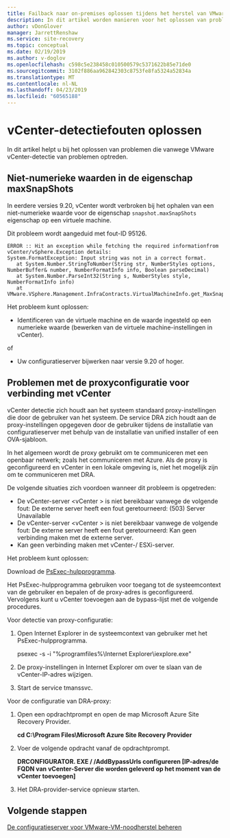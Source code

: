```yaml
---
title: Failback naar on-premises oplossen tijdens het herstel van VMware-VM na noodgevallen naar Azure met Azure Site Recovery | Microsoft Docs
description: In dit artikel worden manieren voor het oplossen van problemen met failback en opnieuw beveiligen tijdens het herstel van VMware-VM na noodgevallen naar Azure met Azure Site Recovery beschreven.
author: vDonGlover
manager: JarrettRenshaw
ms.service: site-recovery
ms.topic: conceptual
ms.date: 02/19/2019
ms.author: v-doglov
ms.openlocfilehash: c598c5e238458c010500579c5371622b85e71de0
ms.sourcegitcommit: 3102f886aa962842303c8753fe8fa5324a52834a
ms.translationtype: MT
ms.contentlocale: nl-NL
ms.lasthandoff: 04/23/2019
ms.locfileid: "60565188"
---
```

# <a name="troubleshoot-vcenter-discovery-failures"></a>vCenter-detectiefouten oplossen

In dit artikel helpt u bij het oplossen van problemen die vanwege VMware vCenter-detectie van problemen optreden.

## <a name="non-numeric-values-in-the-maxsnapshots-property"></a>Niet-numerieke waarden in de eigenschap maxSnapShots

In eerdere versies 9.20, vCenter wordt verbroken bij het ophalen van een niet-numerieke waarde voor de eigenschap `snapshot.maxSnapShots` eigenschap op een virtuele machine.

Dit probleem wordt aangeduid met fout-ID 95126.

    ERROR :: Hit an exception while fetching the required informationfrom vCenter/vSphere.Exception details:
    System.FormatException: Input string was not in a correct format.
       at System.Number.StringToNumber(String str, NumberStyles options, NumberBuffer& number, NumberFormatInfo info, Boolean parseDecimal)
       at System.Number.ParseInt32(String s, NumberStyles style, NumberFormatInfo info)
       at VMware.VSphere.Management.InfraContracts.VirtualMachineInfo.get_MaxSnapshots()
    
Het probleem kunt oplossen:

- Identificeren van de virtuele machine en de waarde ingesteld op een numerieke waarde (bewerken van de virtuele machine-instellingen in vCenter).

of

- Uw configuratieserver bijwerken naar versie 9.20 of hoger.

## <a name="proxy-configuration-issues-for-vcenter-connectivity"></a>Problemen met de proxyconfiguratie voor verbinding met vCenter

vCenter detectie zich houdt aan het systeem standaard proxy-instellingen die door de gebruiker van het systeem. De service DRA zich houdt aan de proxy-instellingen opgegeven door de gebruiker tijdens de installatie van configuratieserver met behulp van de installatie van unified installer of een OVA-sjabloon. 

In het algemeen wordt de proxy gebruikt om te communiceren met een openbaar netwerk; zoals het communiceren met Azure. Als de proxy is geconfigureerd en vCenter in een lokale omgeving is, niet het mogelijk zijn om te communiceren met DRA.

De volgende situaties zich voordoen wanneer dit probleem is opgetreden:

- De vCenter-server \<vCenter > is niet bereikbaar vanwege de volgende fout: De externe server heeft een fout geretourneerd: (503) Server Unavailable
- De vCenter-server \<vCenter > is niet bereikbaar vanwege de volgende fout: De externe server heeft een fout geretourneerd: Kan geen verbinding maken met de externe server.
- Kan geen verbinding maken met vCenter-/ ESXi-server.

Het probleem kunt oplossen:

Download de [PsExec-hulpprogramma](https://aka.ms/PsExec). 

Het PsExec-hulpprogramma gebruiken voor toegang tot de systeemcontext van de gebruiker en bepalen of de proxy-adres is geconfigureerd. Vervolgens kunt u vCenter toevoegen aan de bypass-lijst met de volgende procedures.

Voor detectie van proxy-configuratie:

1. Open Internet Explorer in de systeemcontext van gebruiker met het PsExec-hulpprogramma.
    
    psexec -s -i "%programfiles%\Internet Explorer\iexplore.exe"

2. De proxy-instellingen in Internet Explorer om over te slaan van de vCenter-IP-adres wijzigen.
3. Start de service tmanssvc.

Voor de configuratie van DRA-proxy:

1. Open een opdrachtprompt en open de map Microsoft Azure Site Recovery Provider.
 
    **cd C:\Program Files\Microsoft Azure Site Recovery Provider**

3. Voer de volgende opdracht vanaf de opdrachtprompt.
   
   **DRCONFIGURATOR. EXE / /AddBypassUrls configureren [IP-adres/de FQDN van vCenter-Server die worden geleverd op het moment van de vCenter toevoegen]**

4. Het DRA-provider-service opnieuw starten.

## <a name="next-steps"></a>Volgende stappen

[De configuratieserver voor VMware-VM-noodherstel beheren](https://docs.microsoft.com/azure/site-recovery/vmware-azure-manage-configuration-server#refresh-configuration-server) 
